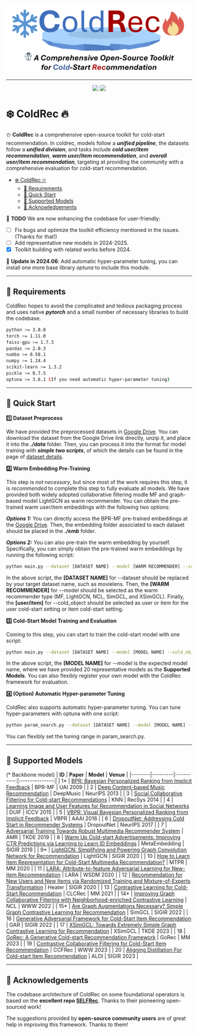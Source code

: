 <div align="center">
<img src="img/coldrec_logo.png" border="0" width=600px/>
</div>

------

<div align="center">
    <a href="https://github.com/YuanchenBei/ColdRec"><img src="https://img.shields.io/badge/PRs-welcome-blue.svg"></a>
    <a href="https://github.com/YuanchenBei/ColdRec/blob/main/LICENSE"><img src="https://badgen.net/github/license/YuanchenBei/ColdRec?color=green"></a>
</div>


# ❄️ ColdRec 🔥
☃️ **ColdRec** is a comprehensive open-source toolkit for cold-start recommendation. In coldrec, models follow a ***unified pipeline***, the datasets follow a ***unified division***, and tasks include ***cold user/item recommendation***, ***warm user/item recommendation***, and ***overall user/item recommendation***, targeting at providing the community with a comprehensive evaluation for cold-start recommendation.


- [❄️ ColdRec 🔥](#️-coldrec-)
  - [🛫 Requirements](#-requirements)
  - [🚀 Quick Start](#-quick-start)
  - [🧸 Supported Models](#-supported-models)
  - [💐 Acknowledgements](#-acknowledgements)

🔧 **TODO**
We are now enhancing the codebase for user-friendly:
- [ ] Fix bugs and optimize the toolkit efficiency mentioned in the issues. (Thanks for that!)
- [ ] Add representative new models in 2024-2025. 
- [x] Toolkit building with related works before 2024.

🥳 **Update in 2024.06**: Add automatic hyper-parameter tuning, you can install one more base library *optuna* to include this module.

---
## 🛫 Requirements
ColdRec hopes to avoid the complicated and tedious packaging process and uses native ***pytorch*** and a small number of necessary libraries to build the codebase.

``` bash
python >= 3.8.0 
torch >= 1.11.0
faiss-gpu >= 1.7.3
pandas >= 2.0.3
numba >= 0.58.1 
numpy >= 1.24.4
scikit-learn >= 1.3.2
pickle >= 0.7.5
optuna >= 3.6.1 (If you need automatic hyper-parameter tuning) 
```

---
## 🚀 Quick Start
**1️⃣ Dataset Preprocess**

We have provided the preprocessed datasets in [Google Drive](https://drive.google.com/drive/folders/13JJ25vf5dpFzxe1ITQYONrEIUAsB2ZU8?usp=sharing). You can download the dataset from the Google Drive link directly, unzip it, and place it into the ***./data*** folder. Then, you can process it into the format for model training with ***simple two scripts***, of which the details can be found in the page of [dataset details](https://github.com/YuanchenBei/ColdRec/blob/main/data/README.md).

**2️⃣ Warm Embedding Pre-Training**

This step is *not necessary*, but since most of the work requires this step, it is *recommended* to complete this step to fully evaluate all models. We have provided both widely adopted collaborative filtering modle MF and graph-based model LightGCN as warm recommender. You can obtain the pre-trained warm user/item embeddings with the following two options:

***Options 1:*** You can directly access the BPR-MF pre-trained embeddings at the [Google Drive](https://drive.google.com/drive/folders/1cHTWgNGTlWJwO2ziS4crxkpuH38rTeCf?usp=sharing). Then, the embedding folder associated to each dataset should be placed in the ***./emb*** folder.

***Options 2:*** You can also pre-train the warm embedding by yourself. Specifically, you can simply obtain the pre-trained warm embeddings by running the following script:
``` bash
python main.py --dataset [DATASET NAME] --model [WARM RECOMMENDER] --cold_object [user/item]
```
In the above script, the **[DATASET NAME]** for --dataset should be replaced by your target dataset name, such as movielens. Then, the **[WARM RECOMMENDER]** for --model should be selected as the warm recommender type (MF, LightGCN, NCL, SimGCL, and XSimGCL). Finally, the **[user/item]** for --cold_object should be selected as user or item for the user cold-start setting or item cold-start setting.

**3️⃣ Cold-Start Model Training and Evaluation**

Coming to this step, you can start to train the cold-start model with one script:
``` bash
python main.py --dataset [DATASET NAME] --model [MODEL NAME] --cold_object [user/item]
```
In the above script, the **[MODEL NAME]** for --model is the expected model name, where we have provided 20 representative models as the **Supported Models**. You can also flexibly register your own model with the ColdRec framework for evaluation.

**4️⃣ (Option) Automatic Hyper-parameter Tuning**

ColdRec also supports automatic hyper-parameter tuning. You can tune hyper-parameters with optuna with one script:
``` bash
python param_search.py --dataset [DATASET NAME] --model [MODEL NAME] --cold_object [user/item]
```
You can flexibly set the tuning range in param_search.py.

---

## 🧸 Supported Models
(* Backbone model)
| **ID** | **Paper** | **Model** | **Venue** |
|--------|---------|:----------:|:--------------:|
| 1*      | [BPR: Bayesian Personalized Ranking from Implicit Feedback](https://arxiv.org/pdf/1205.2618) | BPR-MF | UAI 2009 |
| 2      | [Deep Content-based Music Recommendation](https://proceedings.neurips.cc/paper/2013/file/b3ba8f1bee1238a2f37603d90b58898d-Paper.pdf)     |    DeepMusic    |   NeurIPS 2013    |
| 3     | [Social Collaborative Filtering for Cold-start Recommendations](https://dl.acm.org/doi/10.1145/2645710.2645772)     |    KNN    |   RecSys 2014    |
| 4      | [Learning Image and User Features for Recommendation in Social Networks](https://openaccess.thecvf.com/content_iccv_2015/papers/Geng_Learning_Image_and_ICCV_2015_paper.pdf) |    DUIF     |   ICCV 2015    |
| 5      | [VBPR: Visual Bayesian Personalized Ranking from Implicit Feedback](https://ojs.aaai.org/index.php/AAAI/article/view/9973)  |   VBPR   |    AAAI 2016    |
| 6     | [DropoutNet: Addressing Cold Start in Recommender Systems](https://papers.nips.cc/paper_files/paper/2017/file/dbd22ba3bd0df8f385bdac3e9f8be207-Paper.pdf)  |   DropoutNet   | NeurIPS 2017 |
| 7      | [Adversarial Training Towards Robust Multimedia Recommender System](https://arxiv.org/pdf/1809.07062)  |    AMR    |  TKDE 2019  |
| 8     | [Warm Up Cold-start Advertisements: Improving CTR Predictions via Learning to Learn ID Embeddings](https://dl.acm.org/doi/10.1145/3331184.3331268)  |    MetaEmbedding    | SIGIR 2019 |
|  9*     | [LightGCN: Simplifying and Powering Graph Convolution Network for Recommendation](https://arxiv.org/pdf/2002.02126) | LightGCN | SIGIR 2020 |
| 10     | [How to Learn Item Representation for Cold-Start Multimedia Recommendation?](https://dl.acm.org/doi/10.1145/3394171.3413628)  |    MTPR    | MM 2020 |
| 11     | [LARA: Attribute-to-feature Adversarial Learning for New-item Recommendation](https://ir.sdu.edu.cn/~zhaochunren/papers/7LARAAttribute-to-featureadversariallearningfornew-itemrecommendation.pdf)  |    LARA    | WSDM 2020 |
| 12     | [Recommendation for New Users and New Items via Randomized Training and Mixture-of-Experts Transformation](https://zziwei.github.io/pubs/Ziwei_SIGIR_2020_Cold.pdf)  |    Heater    | SIGIR 2020 |
| 13    | [Contrastive Learning for Cold-Start Recommendation](https://arxiv.org/pdf/2107.05315)  |    CLCRec    |  MM 2021 |
| 14*    | [Improving Graph Collaborative Filtering with Neighborhood-enriched Contrastive Learning](https://arxiv.org/pdf/2202.06200)  | NCL     | WWW 2022 |
| 15*    | [Are Graph Augmentations Necessary? Simple Graph Contrastive Learning for Recommendation](https://arxiv.org/pdf/2112.08679)  | SimGCL     | SIGIR 2022 |
| 16     | [Generative Adversarial Framework for Cold-Start Item Recommendation](https://dl.acm.org/doi/abs/10.1145/3477495.3531897)  |    GAR   | SIGIR 2022 |
| 17     |  [XSimGCL: Towards Extremely Simple Graph Contrastive Learning for Recommendation](https://arxiv.org/pdf/2209.02544) |  XSimGCL  |   TKDE 2023 |
| 18     | [GoRec: A Generative Cold-start Recommendation Framework](https://dl.acm.org/doi/abs/10.1145/3581783.3612238)  |   GoRec   | MM 2023 |
| 19     | [Contrastive Collaborative Filtering for Cold-Start Item Recommendation](https://arxiv.org/pdf/2302.02151)  |   CCFRec   | WWW 2023 |
| 20     | [Aligning Distillation For Cold-start Item Recommendation](https://dl.acm.org/doi/10.1145/3539618.3591732)  |    ALDI   | SIGIR 2023 |

---
## 💐 Acknowledgements
The codebase architecture of ColdRec on some foundational operators is based on the **excellent repo [SELFRec](https://github.com/Coder-Yu/SELFRec)**. Thanks to their pioneering open-sourced work!

The suggestions provided by **open-source community users** are of great help in improving this framework. Thanks to them!

